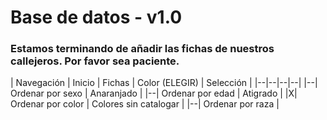 # Base de datos - v1.0

### Estamos terminando de añadir las fichas de nuestros callejeros. Por favor sea paciente.

| Navegación
| Inicio | Fichas | Color (ELEGIR) | Selección |
|--|--|--|--|
|--| Ordenar por sexo | Anaranjado |
|--| Ordenar por edad | Atigrado |
|X| Ordenar por color | Colores sin catalogar |
|--| Ordenar por raza |
